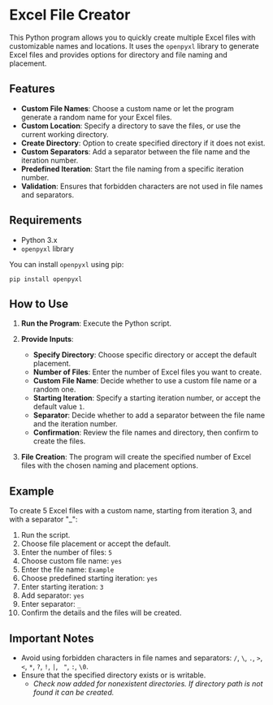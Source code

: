 # Excel File Creator

This Python program allows you to quickly create multiple Excel files with customizable names and locations. It uses the `openpyxl` library to generate Excel files and provides options for directory and file naming and placement.

## Features

- **Custom File Names**: Choose a custom name or let the program generate a random name for your Excel files.
- **Custom Location**: Specify a directory to save the files, or use the current working directory.
- **Create Directory**: Option to create specified directory if it does not exist.
- **Custom Separators**: Add a separator between the file name and the iteration number.
- **Predefined Iteration**: Start the file naming from a specific iteration number.
- **Validation**: Ensures that forbidden characters are not used in file names and separators.

## Requirements

- Python 3.x
- `openpyxl` library

You can install `openpyxl` using pip:

```
pip install openpyxl
```

## How to Use

1. **Run the Program**: Execute the Python script.

2. **Provide Inputs**:
   - **Specify Directory**: Choose specific directory or accept the default placement.
   - **Number of Files**: Enter the number of Excel files you want to create.
   - **Custom File Name**: Decide whether to use a custom file name or a random one.
   - **Starting Iteration**: Specify a starting iteration number, or accept the default value `1`.
   - **Separator**: Decide whether to add a separator between the file name and the iteration number.
   - **Confirmation**: Review the file names and directory, then confirm to create the files.

3. **File Creation**: The program will create the specified number of Excel files with the chosen naming and placement options.

## Example

To create 5 Excel files with a custom name, starting from iteration 3, and with a separator "_":

1. Run the script.
2. Choose file placement or accept the default.
3. Enter the number of files: `5`
4. Choose custom file name: `yes`
5. Enter the file name: `Example`
6. Choose predefined starting iteration: `yes`
7. Enter starting iteration: `3`
8. Add separator: `yes`
9. Enter separator: `_`
10. Confirm the details and the files will be created.

## Important Notes

- Avoid using forbidden characters in file names and separators: `/`, `\`, `.`, `>`, `<`, `*`, `?`, `!`, `|`, ` "`, `:`, `\0`.
- Ensure that the specified directory exists or is writable.
   - *Check now added for nonexistent directories. If directory path is not found it can be created.*
